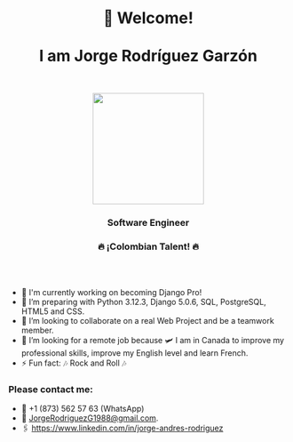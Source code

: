 <p align="center" width="300">
   <h1 align="center">👋 Welcome! <br><br>
   I am Jorge Rodríguez Garzón</h1>
</p>
<br>


<p align="center" width="300">
   <img align="center" width="200" src="https://github.com/jorgerodriguezg1988/jorgerodriguezg1988/assets/71800555/3142e52f-d110-46e2-af42-fa7d0e10d278" />
   <h3 align="center">Software Engineer</h3>
   <h3 align="center">🔥 ¡Colombian Talent! 🔥</h3>

   <br><br>

   
</p>



- 🔭 I'm currently working on becoming Django Pro!
- 🌱 I’m preparing with Python 3.12.3, Django 5.0.6, SQL, PostgreSQL, HTML5 and CSS.
- 👯 I’m looking to collaborate on a real Web Project and be a teamwork member.
- 🤔 I’m looking for a remote job because 🛩️ I am in Canada to improve my professional skills, improve my English level and learn French.
- ⚡ Fun fact: 🎶 Rock and Roll 🎶

<h3>Please contact me:</h3>

- 📱 +1 (873) 562 57 63 (WhatsApp)
- 📧 JorgeRodriguezG1988@gmail.com.
- 🖇️ https://www.linkedin.com/in/jorge-andres-rodriguez


<!--
**jorgerodriguezg1988/jorgerodriguezg1988** is a ✨ _special_ ✨ repository because its `README.md` (this file) appears on your GitHub profile.

Here are some ideas to get you started:

- 🔭 I’m currently working on ...
- 🌱 I’m currently learning ...
- 👯 I’m looking to collaborate on ...
- 🤔 I’m looking for help with ...
- 💬 Ask me about ...
- 📫 How to reach me: ...
- 😄 Pronouns: ...
- ⚡ Fun fact: ...
-->
